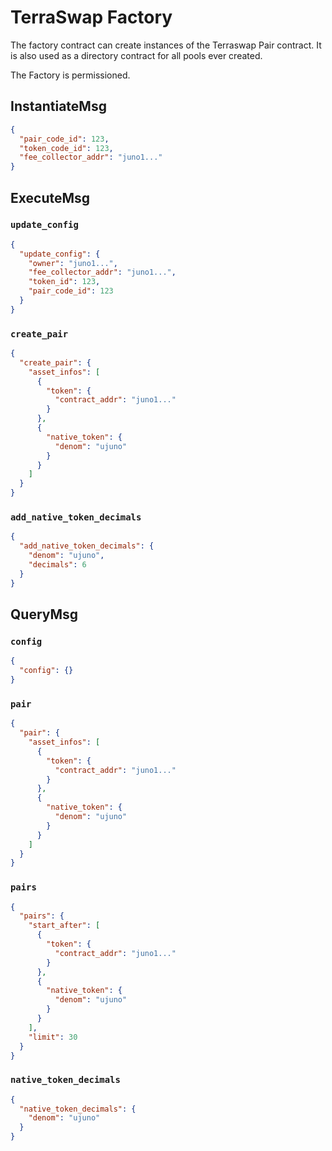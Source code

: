 # TerraSwap Factory

The factory contract can create instances of the Terraswap Pair contract. It is also used as a directory contract for all
pools ever created.

The Factory is permissioned.

## InstantiateMsg

```json
{
  "pair_code_id": 123,
  "token_code_id": 123,
  "fee_collector_addr": "juno1..."
}
```

## ExecuteMsg

### `update_config`

```json
{
  "update_config": {
    "owner": "juno1...",
    "fee_collector_addr": "juno1...",
    "token_id": 123,
    "pair_code_id": 123
  }
}
```

### `create_pair`

```json
{
  "create_pair": {
    "asset_infos": [
      {
        "token": {
          "contract_addr": "juno1..."
        }
      },
      {
        "native_token": {
          "denom": "ujuno"
        }
      }
    ]
  }
}
```
### `add_native_token_decimals`

```json
{
  "add_native_token_decimals": {
    "denom": "ujuno",
    "decimals": 6
  }
}
```

## QueryMsg

### `config`

```json
{
  "config": {}
}
```

### `pair`

```json
{
  "pair": {
    "asset_infos": [
      {
        "token": {
          "contract_addr": "juno1..."
        }
      },
      {
        "native_token": {
          "denom": "ujuno"
        }
      }
    ]
  }
}
```

### `pairs`

```json
{
  "pairs": {
    "start_after": [
      {
        "token": {
          "contract_addr": "juno1..."
        }
      },
      {
        "native_token": {
          "denom": "ujuno"
        }
      }
    ],
    "limit": 30
  }
}
```

### `native_token_decimals`

```json
{
  "native_token_decimals": {
    "denom": "ujuno"
  }
}
```
